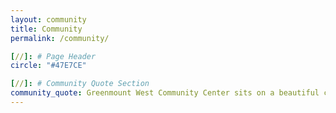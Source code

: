 ```yaml
---
layout: community
title: Community
permalink: /community/

[//]: # Page Header
circle: "#47E7CE"

[//]: # Community Quote Section
community_quote: Greenmount West Community Center sits on a beautiful campus filled with resources and maker spaces
---
```


